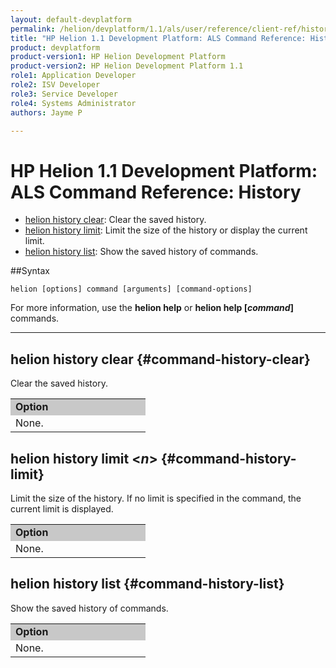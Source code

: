 ```yaml
---
layout: default-devplatform
permalink: /helion/devplatform/1.1/als/user/reference/client-ref/history/
title: "HP Helion 1.1 Development Platform: ALS Command Reference: History"
product: devplatform
product-version1: HP Helion Development Platform
product-version2: HP Helion Development Platform 1.1
role1: Application Developer 
role2: ISV Developer
role3: Service Developer
role4: Systems Administrator
authors: Jayme P

---
```

<!--PUBLISHED-->

# HP Helion 1.1 Development Platform: ALS Command Reference: History

- [helion history clear](#command-history-clear): Clear the saved history.
- [helion history limit](#command-history-limit): Limit the size of the history or display the current limit.
- [helion history list](#command-history-list): Show the saved history of commands.

 
##Syntax

	helion [options] command [arguments] [command-options]

For more information, use the **helion help** or **helion help [*command*]** commands.

<hr />    

## helion history clear {#command-history-clear}
    
Clear the saved history.
<table style="text-align: left; vertical-align: top; width:650px;">
<tr style="background-color: #C8C8C8;">
<td style="width: 200px;"><b>Option</b></td></tr>
<tr><td>None.</td></tr>
</table>

## helion history limit <*n*> {#command-history-limit}
    
Limit the size of the history. If no limit is specified in the command, the current limit is displayed.
<table style="text-align: left; vertical-align: top; width:650px;">
<tr style="background-color: #C8C8C8;">
<td style="width: 200px;"><b>Option</b></td></tr>
<tr><td>None.</td></tr>
</table>

## helion history list {#command-history-list}
   
Show the saved history of commands.
<table style="text-align: left; vertical-align: top; width:650px;">
<tr style="background-color: #C8C8C8;">
<td style="width: 200px;"><b>Option</b></td></tr>
<tr><td>None.</td></tr>
</table>
